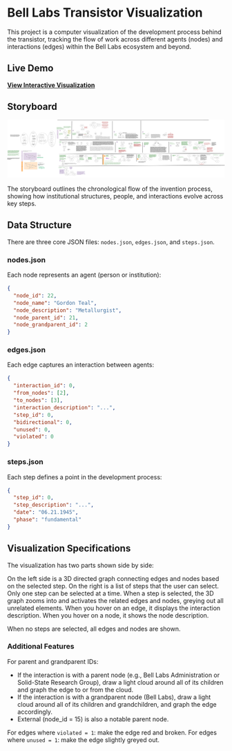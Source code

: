 
# Bell Labs Transistor Visualization

This project is a computer visualization of the development process behind the transistor, tracking the flow of work across different agents (nodes) and interactions (edges) within the Bell Labs ecosystem and beyond.

## Live Demo
**[View Interactive Visualization](https://sophiajwang.github.io/institutional_research/)**

## Storyboard

![Storyboard of Bell Labs transistor development process](bell_labs_storyboarding.png)

The storyboard outlines the chronological flow of the invention process, showing how institutional structures, people, and interactions evolve across key steps.

## Data Structure

There are three core JSON files: `nodes.json`, `edges.json`, and `steps.json`.

### nodes.json
Each node represents an agent (person or institution):
```json
{
  "node_id": 22,
  "node_name": "Gordon Teal",
  "node_description": "Metallurgist",
  "node_parent_id": 21,
  "node_grandparent_id": 2
}
```

### edges.json
Each edge captures an interaction between agents:
```json
{
  "interaction_id": 0,
  "from_nodes": [2],
  "to_nodes": [3],
  "interaction_description": "...",
  "step_id": 0,
  "bidirectional": 0,
  "unused": 0,
  "violated": 0
}
```

### steps.json
Each step defines a point in the development process:
```json
{
  "step_id": 0,
  "step_description": "...",
  "date": "06.21.1945",
  "phase": "fundamental"
}
```

## Visualization Specifications

The visualization has two parts shown side by side:

On the left side is a 3D directed graph connecting edges and nodes based on the selected step. On the right is a list of steps that the user can select. Only one step can be selected at a time. When a step is selected, the 3D graph zooms into and activates the related edges and nodes, greying out all unrelated elements. When you hover on an edge, it displays the interaction description. When you hover on a node, it shows the node description.

When no steps are selected, all edges and nodes are shown.

### Additional Features

For parent and grandparent IDs:
  - If the interaction is with a parent node (e.g., Bell Labs Administration or Solid-State Research Group), draw a light cloud around all of its children and graph the edge to or from the cloud.
  - If the interaction is with a grandparent node (Bell Labs), draw a light cloud around all of its children and grandchildren, and graph the edge accordingly.
  - External (node_id = 15) is also a notable parent node.

For edges where `violated = 1`: make the edge red and broken.
For edges where `unused = 1`: make the edge slightly greyed out.
